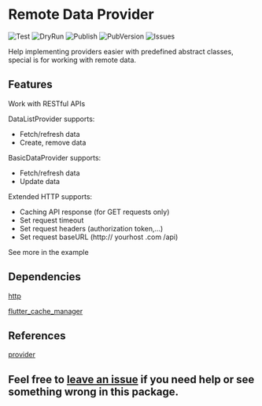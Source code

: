 # Remote Data Provider

![Test](https://github.com/ngoan98tv/remote_data_provider/workflows/Test/badge.svg)
![DryRun](https://github.com/ngoan98tv/remote_data_provider/workflows/Pub%20Dry%20Run/badge.svg)
![Publish](https://github.com/ngoan98tv/remote_data_provider/workflows/Publish/badge.svg)
![PubVersion](https://img.shields.io/pub/v/remote_data_provider)
![Issues](https://img.shields.io/github/issues/ngoan98tv/remote_data_provider)

Help implementing providers easier with predefined abstract classes, special is for working with remote data.

## Features

Work with RESTful APIs

DataListProvider supports:

- Fetch/refresh data
- Create, remove data

BasicDataProvider supports:

- Fetch/refresh data
- Update data

Extended HTTP supports:

- Caching API response (for GET requests only)
- Set request timeout
- Set request headers (authorization token,...)
- Set request baseURL (http:// yourhost .com /api)

See more in the example

## Dependencies

[http](https://pub.dev/packages/http)

[flutter_cache_manager](https://pub.dev/packages/flutter_cache_manager)

## References

[provider](https://pub.dev/packages/provider)

## Feel free to [leave an issue](https://github.com/ngoan98tv/remote_data_provider/issues) if you need help or see something wrong in this package.
